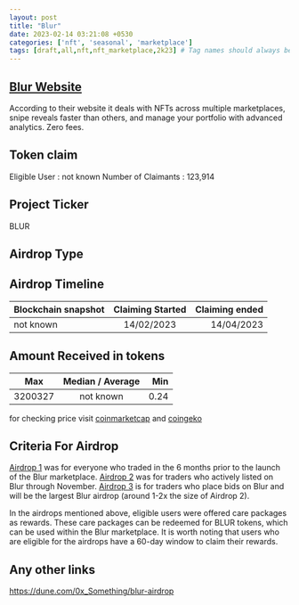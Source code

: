 ```yaml
---
layout: post
title: "Blur"
date: 2023-02-14 03:21:08 +0530
categories: ['nft', 'seasonal', 'marketplace']
tags: [draft,all,nft,nft_marketplace,2k23] # Tag names should always be lowercase
---
```





## [Blur Website](https://blur.io/)

According to their website it deals with  NFTs across multiple marketplaces, snipe reveals faster than others, and manage your portfolio with advanced analytics. Zero fees.

## Token claim

Eligible User : not known
Number of Claimants : 123,914

## Project Ticker

BLUR

## Airdrop Type

## Airdrop Timeline

| Blockchain snapshot     | Claiming Started           | Claiming ended    |
| ----------------------- |:--------------------------:| ----------------:|
|       not known         |       14/02/2023           |  14/04/2023      |

## Amount Received in tokens

| Max        |    Median / Average  |       Min    |
| ---------- |:--------------------:| ------------:|
| 3200327    |     not known        |  0.24        |

for checking price visit [coinmarketcap](https://coinmarketcap.com/currencies/blur-token/) and [coingeko](https://www.coingecko.com/en/coins/blur-token/)

## Criteria For Airdrop

[Airdrop 1](https://mirror.xyz/blurdao.eth/2nba-2j0zHPrBX0iPSNGquZ9s_WotNH6B4e5usz85mM) was for everyone who traded in the 6 months prior to the launch of the Blur marketplace.
[Airdrop 2](https://mirror.xyz/blurdao.eth/BnVAt_z_6bEr9O4oLIFwyEjCmAGGb02jz8y3G7qJQhA) was for traders who actively listed on Blur through November.
[Airdrop 3](https://mirror.xyz/blurdao.eth/XgvGOFLwdxpdRIF2BRsQqngvcBw5WMuDOcwUK3KR1AE) is for traders who place bids on Blur and will be the largest Blur airdrop (around 1-2x the size of Airdrop 2).

In the airdrops mentioned above, eligible users were offered care packages as rewards. These care packages can be redeemed for BLUR tokens, which can be used within the Blur marketplace. It is worth noting that users who are eligible for the airdrops have a 60-day window to claim their rewards.

## Any other links

<https://dune.com/0x_Something/blur-airdrop>
